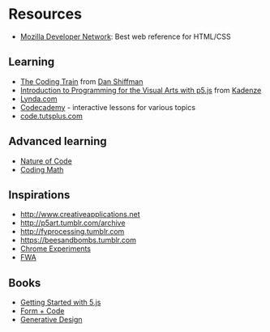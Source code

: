 # Resources

- [Mozilla Developer Network](https://developer.mozilla.org): Best web reference for HTML/CSS



## Learning

- [The Coding Train](https://www.youtube.com/user/shiffman/playlists) from [Dan Shiffman](http://shiffman.net)
- [Introduction to Programming for the Visual Arts with p5.js](https://www.kadenze.com/courses/introduction-to-programming-for-the-visual-arts-with-p5-js-vi) from [Kadenze](https://www.kadenze.com)
- [Lynda.com](http://lynda.com)
- [Codecademy](https://www.codecademy.com) - interactive lessons for various topics
- [code.tutsplus.com](http://code.tutsplus.com/)

## Advanced learning
- [Nature of Code](http://natureofcode.com)
- [Coding Math](http://codingmath.com)



## Inspirations
- http://www.creativeapplications.net
- http://p5art.tumblr.com/archive
- http://fyprocessing.tumblr.com
- https://beesandbombs.tumblr.com
- [Chrome Experiments](https://www.chromeexperiments.com)
- [FWA](https://thefwa.com)


## Books
- [Getting Started with 5.js](https://www.amazon.com/Getting-Started-p5-js-Interactive-JavaScript/dp/1457186772/ref=sr_1_1?ie=UTF8&qid=1504201611&sr=8-1&keywords=p5js)
- [Form + Code](https://www.amazon.com/Form-Code-Design-Architecture-Briefs/dp/1568989377/ref=sr_1_1?s=books&ie=UTF8&qid=1504201696&sr=1-1&keywords=form+and+code)
- [Generative Design](https://www.amazon.com/Generative-Design-Visualize-Program-Processing/dp/1616890770/ref=sr_1_1?ie=UTF8&qid=1504201675&sr=8-1&keywords=generative+design)
